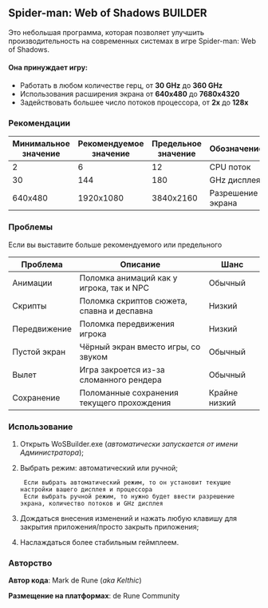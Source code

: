 ## Spider-man: Web of Shadows BUILDER

Это небольшая программа, которая позволяет улучшить производительность на современных системах в игре Spider-man: Web of Shadows.

#### Она принуждает игру:
* Работать в любом количестве герц, от **30 GHz** до **360 GHz**
* Использования расширения экрана от **640x480** до **7680x4320**
* Задействовать большее число потоков процессора, от **2х** до **128х**

### Рекомендации

| Минимальное значение | Рекомендуемое значение | Предельное значение | Обозначение |
|--|--|--|--|
| 2 | 6 |  12 |  CPU поток |
|30|144|180|GHz дисплея|
| 640x480 | 1920x1080 | 3840x2160 | Разрешение экрана |

### Проблемы
Если вы выставите больше рекомендуемого или предельного

|Проблема  | Описание | Шанс |
|--|--|--|
| Анимации | Поломка анимаций как у игрока, так и NPC | Обычный |
|Скрипты|Поломка скриптов сюжета, спавна и деспавна|Низкий|
| Передвижение | Поломка передвижения игрока | Низкий |
|Пустой экран|Чёрный экран вместо игры, со звуком|Обычный|
| Вылет| Игра закроется из-за сломанного рендера | Обычный |
|Сохранение|Поломанные сохранения текущего прохождения|Крайне низкий|

### Использование
1. Открыть WoSBuilder.exe (*автоматически запускается от имени Администратора*);
2. Выбрать режим: автоматический или ручной;
		
		Если выбрать автоматический режим, то он установит текущие настройки вашего дисплея и процессора
		Если выбрать ручной режим, то нужно будет ввести разрешение экрана, количество потоков и GHz дисплея
3. Дождаться внесения изменений и нажать любую клавишу для закрытия приложения/просто закрыть приложения;
4. Наслаждаться более стабильным геймплеем.

### Авторство

**Автор кода**: Mark de Rune (*aka Kelthic*)

**Размещение на платформах**: de Rune Community
